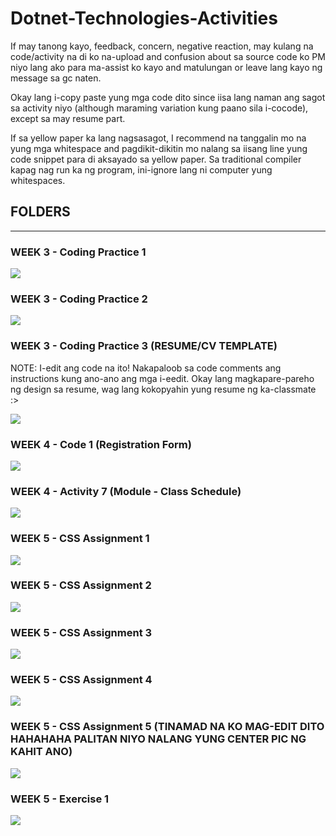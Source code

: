 # Dotnet-Technologies-Activities

If may tanong kayo, feedback, concern, negative reaction, may kulang na code/activity na di ko na-upload and confusion 
about sa source code ko PM niyo lang ako para ma-assist ko kayo and matulungan or leave lang kayo ng message sa gc naten.

Okay lang i-copy paste yung mga code dito since iisa lang naman ang sagot sa activity niyo (although maraming variation kung paano sila i-cocode), except
sa may resume part.

If sa yellow paper ka lang nagsasagot, I recommend na tanggalin mo na yung mga whitespace and pagdikit-dikitin mo nalang sa iisang line yung code snippet
para di aksayado sa yellow paper. Sa traditional compiler kapag nag run ka ng program, ini-ignore lang ni computer yung whitespaces.

## FOLDERS

***

### WEEK 3 - Coding Practice 1

![](https://imgur.com/zIrp6Iu.png)

### WEEK 3 - Coding Practice 2

![](https://imgur.com/B7HF0Tv.png)

### WEEK 3 - Coding Practice 3 (RESUME/CV TEMPLATE)

NOTE: I-edit ang code na ito! Nakapaloob sa code comments ang instructions kung ano-ano ang mga i-eedit.
Okay lang magkapare-pareho ng design sa resume, wag lang kokopyahin yung resume ng ka-classmate :>

![](https://imgur.com/jRNQ4Su.png)

### WEEK 4 - Code 1 (Registration Form)

![](https://imgur.com/3gJ30kt.png)

### WEEK 4 - Activity 7 (Module - Class Schedule)

![](https://imgur.com/T2nOpAJ.png)

### WEEK 5 - CSS Assignment 1

![](https://imgur.com/2OBNwo.pngv)

### WEEK 5 - CSS Assignment 2

![](https://imgur.com/R1BvNNv.png)

### WEEK 5 - CSS Assignment 3

![](https://imgur.com/NnR9P5p.png)

### WEEK 5 - CSS Assignment 4

![](https://imgur.com/rxiRsIN.png)

### WEEK 5 - CSS Assignment 5 (TINAMAD NA KO MAG-EDIT DITO HAHAHAHA PALITAN NIYO NALANG YUNG CENTER PIC NG KAHIT ANO)

![](https://imgur.com/cLmJmHq.png)

### WEEK 5 - Exercise 1

![](https://imgur.com/vAlQgdD.png)
